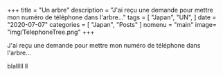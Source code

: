 +++
title = "Un arbre"
description = "J'ai reçu une demande pour mettre mon numéro de téléphone dans l'arbre..."
tags = [
    "Japan",
    "UN",
]
date = "2020-07-07"
categories = [
    "Japan",
    "Posts"
]
nomenu = "main"
image= "img/TelephoneTree.png"
+++

J'ai reçu une demande pour mettre mon numéro de téléphone dans l'arbre...


blalllll ll

